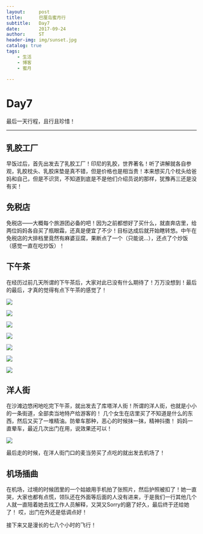 ```yaml
---
layout:     post
title:      巴厘岛蜜月行
subtitle:   Day7
date:       2017-09-24
author:     ST
header-img: img/sunset.jpg
catalog: true
tags:
    - 生活
    - 博客
    - 蜜月
    
---
```


# Day7 #

最后一天行程，且行且珍惜！

***

## 乳胶工厂 ##

早饭过后，首先出发去了乳胶工厂！印尼的乳胶，世界著名！听了讲解就各自参观，乳胶枕头、乳胶床垫是真不错，但是价格也是相当贵！本来想买几个枕头给爸妈和自己，但是不识货，不知道到底是不是他们介绍员说的那样，犹豫再三还是没有买！

##  免税店 ##

免税店——大概每个旅游团必备的吧！因为之前都想好了买什么，就直奔店里，给两位妈妈各自买了瓶眼霜，还真是便宜了不少！目标达成后就开始瞎转悠。中午在免税店的大排档里竟然有麻婆豆腐，果断点了一个（只能说...），还点了个炒饭（感觉一直在吃炒饭）！

##  下午茶 ##

在经历过前几天所谓的下午茶后，大家对此已没有什么期待了！万万没想到！最后的最后，才真的觉得有点下午茶的感觉了！

![](/img/post/Day70.jpg)

![](/img/post/Day71.jpg)

![](/img/post/Day72.jpg)

![](/img/post/Day73.jpg)

![](/img/post/Day74.jpg)

![](/img/post/Day75.jpg)

![](/img/post/Day76.jpg)

## 洋人街 ##

在沙滩边悠闲地吃完下午茶，就出发去了库塔洋人街！所谓的洋人街，也就是小小的一条街道，全部卖当地特产给游客的！ 几个女生在店里买了不知道是什么的东西，然后又买了一堆精油。防晕车那种，恶心的时候抹一抹，精神抖擞！ 妈妈一直晕车，最近几次出门在用，说效果还可以！

![](/img/post/Day77.jpg)

最后走的时候，在洋人街门口的麦当劳买了点吃的就出发去机场了！

## 机场插曲 ##

在机场，过境的时候团里的一个姑娘用手机拍了张照片，然后护照被扣了！她一直哭，大家也都有点慌，领队还在外面等后面的人没有进来，于是我们一行其他几个人就一直陪着她去找工作人员解释，又哭又Sorry的磨了好久，最后终于还给她了！ 哎，出门在外还是低调点好！

接下来又是漫长的七八个小时的飞行！